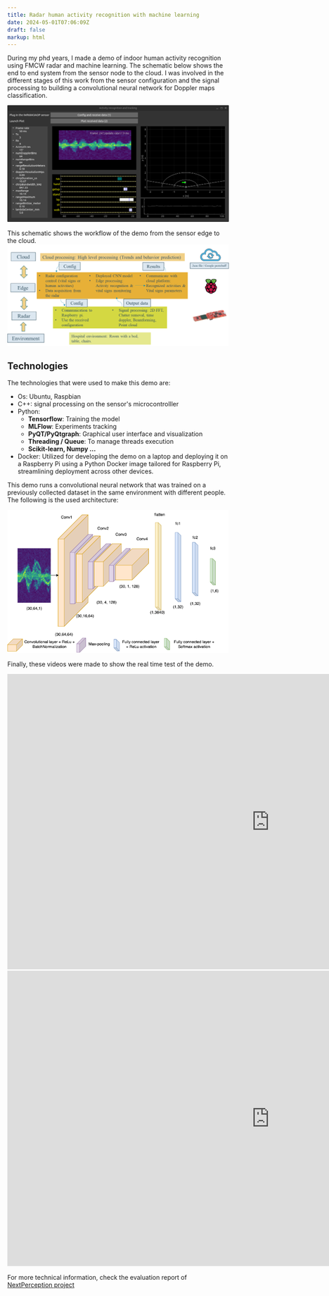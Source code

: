 ```yaml
---
title: Radar human activity recognition with machine learning
date: 2024-05-01T07:06:09Z
draft: false
markup: html
---
```


During my phd years, I made a demo of indoor human activity recognition using FMCW radar and machine learning. The schematic below shows the end to end system from the sensor node to the cloud. I was involved in the different stages of this work from the sensor configuration and the signal processing to building a convolutional neural network for Doppler maps classification.


<img src="gui.png" alt="GUI for localization and human activity recognition">


This schematic shows the workflow of the demo from the sensor edge to the cloud.
<img src="demo.png" alt="Demo schematic">

<h2>Technologies</h2>

The technologies that were used to make this demo are:
    <ul>
        <li>Os: Ubuntu, Raspbian</li>
        <li>C++: signal processing on the sensor's microcontrolller</li>
        <li>Python:
            <ul>
                <li><b>Tensorflow</b>: Training the model </li>
                <li><b>MLFlow</b>: Experiments tracking</li>
                <li><b>PyQT/PyQtgraph</b>: Graphical user interface and visualization</li>
                <li><b>Threading / Queue</b>: To manage threads execution</li>
                <li><b>Scikit-learn, Numpy ...</b> </li>
            </ul>
        </li>
        <li>Docker: Utilized for developing the demo on a laptop and deploying it on a Raspberry Pi using a Python Docker image tailored for Raspberry Pi, streamlining deployment across other devices.</li>
    </ul>

This demo runs a convolutional neural network that was trained on a previously collected dataset in the same environment with different people. The following is the used architecture:


<img src="cnn_architecture.png" alt="Model architecture">

Finally, these videos were made to show the real time test of the demo.

<iframe width="1192" height="671" src="https://www.youtube.com/embed/-NEJ6uBrJiI" title="Demonstration movie" frameborder="0" allow="accelerometer; autoplay; clipboard-write; encrypted-media; gyroscope; picture-in-picture; web-share" referrerpolicy="strict-origin-when-cross-origin" allowfullscreen></iframe>

<iframe width="1192" height="671" src="https://www.youtube.com/embed/AY_CD8Vj0Ik" title="Parallel localisation &amp; event recognition with an FMCW Radar" frameborder="0" allow="accelerometer; autoplay; clipboard-write; encrypted-media; gyroscope; picture-in-picture; web-share" referrerpolicy="strict-origin-when-cross-origin" allowfullscreen></iframe>


For more technical information, check the evaluation report of <a href="https://www.nextperception.eu"> NextPerception project</a>
